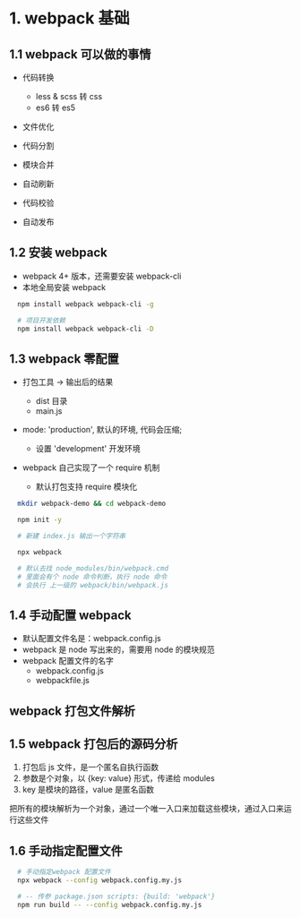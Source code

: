 # 1. webpack 基础

## 1.1 webpack 可以做的事情

- 代码转换

  - less & scss 转 css
  - es6 转 es5

- 文件优化
- 代码分割
- 模块合并
- 自动刷新
- 代码校验
- 自动发布

## 1.2 安装 webpack

- webpack 4+ 版本，还需要安装 webpack-cli
- 本地全局安装 webpack

```bash
  npm install webpack webpack-cli -g

  # 项目开发依赖
  npm install webpack webpack-cli -D

```

## 1.3 webpack 零配置

- 打包工具 -> 输出后的结果

  - dist 目录
  - main.js

- mode: 'production', 默认的环境, 代码会压缩;

  - 设置 'development' 开发环境

- webpack 自己实现了一个 require 机制
  - 默认打包支持 require 模块化

```bash
  mkdir webpack-demo && cd webpack-demo

  npm init -y

  # 新建 index.js 输出一个字符串

  npx webpack

  # 默认去找 node_modules/bin/webpack.cmd
  # 里面会有个 node 命令判断，执行 node 命令
  # 会执行 上一级的 webpack/bin/webpack.js

```

## 1.4 手动配置 webpack

- 默认配置文件名是：webpack.config.js
- webpack 是 node 写出来的，需要用 node 的模块规范
- webpack 配置文件的名字
  - webpack.config.js
  - webpackfile.js


## webpack 打包文件解析



## 1.5 webpack 打包后的源码分析
1. 打包后 js 文件，是一个匿名自执行函数
2. 参数是个对象，以 {key: value} 形式，传递给 modules
3. key 是模块的路径，value 是匿名函数

把所有的模块解析为一个对象，通过一个唯一入口来加载这些模块，通过入口来运行这些文件


## 1.6 手动指定配置文件

```bash
  # 手动指定webpack 配置文件
  npx webpack --config webpack.config.my.js

  # -- 传参 package.json scripts: {build: 'webpack'}
  npm run build -- --config webpack.config.my.js
```

